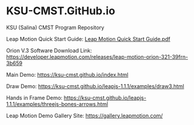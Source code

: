 # KSU-CMST.GitHub.io
KSU (Salina) CMST Program Repository

Leap Motion Quick Start Guide:
[Leap Motion Quick Start Guide.pdf](https://github.com/KSU-CMST/KSU-CMST.GitHub.io/files/12003311/Leap.Motion.Quick.Start.Guide.pdf)

Orion V.3 Software Download Link:
https://developer.leapmotion.com/releases/leap-motion-orion-321-39frn-3b659

Main Demo:  https://ksu-cmst.github.io/index.html

Draw Demo: https://ksu-cmst.github.io/leapjs-1.1.1/examples/draw3.html

Hands in Frame Demo: https://ksu-cmst.github.io/leapjs-1.1.1/examples/threejs-bones-arrows.html

Leap Motion Demo Gallery Site: https://gallery.leapmotion.com/
